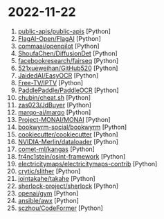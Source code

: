 # 2022-11-22

1. [public-apis/public-apis](https://github.com/public-apis/public-apis "A collective list of free APIs") [Python]
2. [FlagAI-Open/FlagAI](https://github.com/FlagAI-Open/FlagAI "FlagAI (Fast LArge-scale General AI models) is a fast, easy-to-use and extensible toolkit for large-scale model.") [Python]
3. [commaai/openpilot](https://github.com/commaai/openpilot "openpilot is an open source driver assistance system. openpilot performs the functions of Automated Lane Centering and Adaptive Cruise Control for over 200 supported car makes and models.") [Python]
4. [ShoufaChen/DiffusionDet](https://github.com/ShoufaChen/DiffusionDet "PyTorch implementation of DiffusionDet (https://arxiv.org/abs/2211.09788)") [Python]
5. [facebookresearch/fairseq](https://github.com/facebookresearch/fairseq "Facebook AI Research Sequence-to-Sequence Toolkit written in Python.") [Python]
6. [521xueweihan/GitHub520](https://github.com/521xueweihan/GitHub520 "😘 让你“爱”上 GitHub，解决访问时图裂、加载慢的问题。（无需安装）") [Python]
7. [JaidedAI/EasyOCR](https://github.com/JaidedAI/EasyOCR "Ready-to-use OCR with 80+ supported languages and all popular writing scripts including Latin, Chinese, Arabic, Devanagari, Cyrillic and etc.") [Python]
8. [Free-TV/IPTV](https://github.com/Free-TV/IPTV "M3U Playlist for free TV channels") [Python]
9. [PaddlePaddle/PaddleOCR](https://github.com/PaddlePaddle/PaddleOCR "Awesome multilingual OCR toolkits based on PaddlePaddle (practical ultra lightweight OCR system, support 80+ languages recognition, provide data annotation and synthesis tools, support training and deployment among server, mobile, embedded and IoT devices)") [Python]
10. [chubin/cheat.sh](https://github.com/chubin/cheat.sh "the only cheat sheet you need") [Python]
11. [zas023/JdBuyer](https://github.com/zas023/JdBuyer "京东抢购自动下单助手，GUI 支持 Windows 和 macOS") [Python]
12. [marqo-ai/marqo](https://github.com/marqo-ai/marqo "Tensor search for humans.") [Python]
13. [Project-MONAI/MONAI](https://github.com/Project-MONAI/MONAI "AI Toolkit for Healthcare Imaging") [Python]
14. [bookwyrm-social/bookwyrm](https://github.com/bookwyrm-social/bookwyrm "Social reading and reviewing, decentralized with ActivityPub") [Python]
15. [cookiecutter/cookiecutter](https://github.com/cookiecutter/cookiecutter "A cross-platform command-line utility that creates projects from cookiecutters (project templates), e.g. Python package projects, C projects.") [Python]
16. [NVIDIA-Merlin/dataloader](https://github.com/NVIDIA-Merlin/dataloader "The merlin dataloader lets you rapidly load tabular data for training deep leaning models with TensorFlow, PyTorch or JAX") [Python]
17. [comet-ml/kangas](https://github.com/comet-ml/kangas "Explore multimedia datasets at scale") [Python]
18. [fr4nc1stein/osint-framework](https://github.com/fr4nc1stein/osint-framework "OSINT Framework : A python based Open Source Intelligence CLI framework similar to Metasploit.") [Python]
19. [electricitymaps/electricitymaps-contrib](https://github.com/electricitymaps/electricitymaps-contrib "A real-time visualisation of the CO2 emissions of electricity consumption") [Python]
20. [crytic/slither](https://github.com/crytic/slither "Static Analyzer for Solidity") [Python]
21. [jointakahe/takahe](https://github.com/jointakahe/takahe "An ActivityPub/Fediverse server") [Python]
22. [sherlock-project/sherlock](https://github.com/sherlock-project/sherlock "🔎 Hunt down social media accounts by username across social networks") [Python]
23. [openai/gym](https://github.com/openai/gym "A toolkit for developing and comparing reinforcement learning algorithms.") [Python]
24. [ansible/awx](https://github.com/ansible/awx "AWX provides a web-based user interface, REST API, and task engine built on top of Ansible. It is one of the upstream projects for Red Hat Ansible Automation Platform.") [Python]
25. [sczhou/CodeFormer](https://github.com/sczhou/CodeFormer "[NeurIPS 2022] Towards Robust Blind Face Restoration with Codebook Lookup Transformer") [Python]
